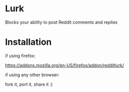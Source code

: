 # Lurk
Blocks your ability to post Reddit comments and replies

# Installation

if using firefox:

https://addons.mozilla.org/en-US/firefox/addon/redditlurk/

if using any other browser:

fork it, port it, share it :)
